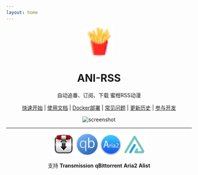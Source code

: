 ```yaml
---
layout: home
---
```


<div align="center">
<img alt="icon.svg" height="80" width="80" src="./image/icon.svg"/>
<h1>
ANI-RSS
</h1>
<p align="center">
自动追番、订阅、下载 蜜柑RSS动漫
</p>

<a href="start">快速开始</a>
|
<a href="add-rss">使用文档</a>
|
<a href="deploy/docker">Docker部署</a>
|
<a href="faq">常见问题</a>
|
<a href="history">更新历史</a>
|
<a href="dev/basic">参与开发</a>

<p></p>

<img src="/screenshot/62f73859bd2fb7063f7f1eff12545fec-screenshot.webp" alt="screenshot" id="screenshot">

<hr style="height: 1px;">

<div>
<img src="./image/tr.webp" alt="transmission" width="60">
<img src="./image/qb.webp" alt="qbittorrent" width="60">
<img src="./image/aria2.webp" alt="aria2" width="60">
<img src="./image/alist.svg" alt="alist" width="60">
</div>

<p>支持 <strong>Transmission</strong> <strong>qBittorrent</strong> <strong>Aria2</strong> <strong>Alist</strong></p>

</div>

<!--@include: ./other.md{2,}-->

